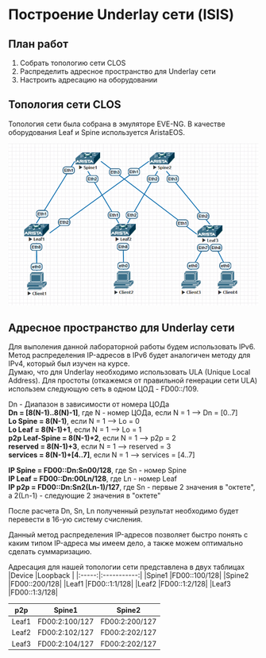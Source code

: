 # Построение Underlay сети (ISIS)
## План работ
1. Собрать топологию сети CLOS
2. Распределить адресное пространство для Underlay cети
3. Настроить адресацию на оборудовании
## Топология сети CLOS
Топология сети была собрана в эмуляторе EVE-NG. В качестве оборудования Leaf и Spine используется AristaEOS.

![alt-текст](https://github.com/Vorobey1/otus-dc-network-design/blob/main/lab3/screenshots/Topology.PNG)
## Адресное пространство для Underlay сети
Для выполения данной лабораторной работы будем использовать IPv6. Метод распределения IP-адресов в IPv6 будет аналогичен методу для IPv4, который был изучен на курсе.  
Думаю, что для Underlay необходимо использовать ULA (Unique Local Address). Для простоты (откажемся от правильной генерации сети ULA) использeм следующую сеть в одном ЦОД - FD00::/109.  

Dn - Диапазон в зависимости от номера ЦОДа  
**Dn = [8(N-1)..8(N)-1]**, где N - номер ЦОДа, если N = 1 --> Dn = [0..7]  
**Lo Spine = 8(N-1)**, если N = 1 --> Lo = 0  
**Lo Leaf = 8(N-1)+1**, если N = 1 --> Lo = 1  
**p2p Leaf-Spine = 8(N-1)+2**, если N = 1 --> p2p = 2  
**reserved = 8(N-1)+3**,  если N = 1 --> reserved = 3  
**services = 8(N-1)+[4..7]**,  если N = 1 --> services = [4..7]

**IP Spine = FD00::Dn:Sn00/128**, где Sn - номер Spine  
**IP Leaf = FD00::Dn:00Ln/128**, где Ln - номер Leaf  
**IP p2p = FD00::Dn:Sn2(Ln-1)/127**, где Sn - первые 2 значения в "октете", а 2(Ln-1) - следующие 2 значения в "октете"

После расчета Dn, Sn, Ln полученный результат необходимо будет перевести в 16-ую систему счисления.  

Данный метод распределения IP-адресов позволяет быстро понять с каким типом IP-адреса мы имеем дело, а также можем оптимально сделать суммаризацию.  

Адресация для нашей топологии сети представлена в двух таблицах 
|Device |Loopback     |
|:-----:|:-----------:|
|Spine1 |FD00::100/128|
|Spine2 |FD00::200/128|
|Leaf1  |FD00::1:1/128|
|Leaf2  |FD00::1:2/128|
|Leaf3  |FD00::1:3/128|

|p2p         |Spine1        |Spine2        |
|:----------:|:------------:|:------------:|
|Leaf1       |FD00:2:100/127|FD00:2:200/127|
|Leaf2       |FD00:2:102/127|FD00:2:202/127|
|Leaf3       |FD00:2:104/127|FD00:2:202/127|
